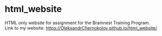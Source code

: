 # html_website
HTML only website for assignment for the Brainnest Training Program. <br>
Link to my website: https://OleksandrChernokolov.github.io/html_website/
